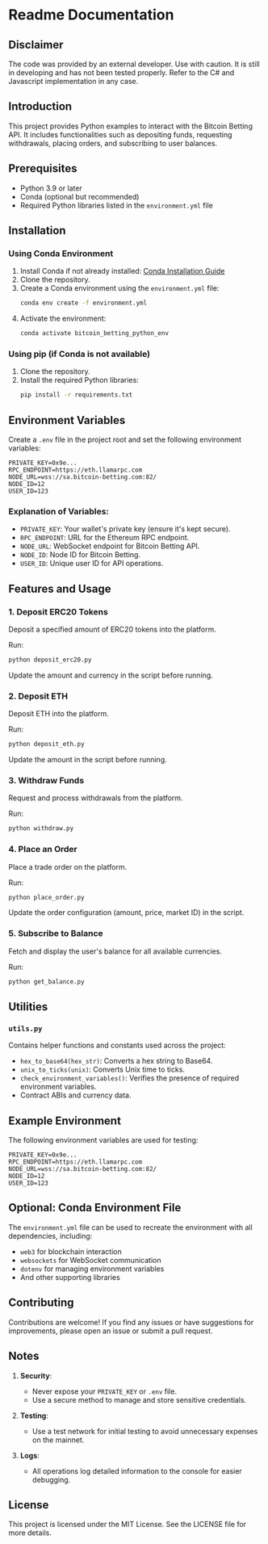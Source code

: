 # Readme Documentation

## Disclaimer

The code was provided by an external developer. Use with caution. It is still in developing and has not been tested properly. 
Refer to the C# and Javascript implementation in any case.

## Introduction


This project provides Python examples to interact with the Bitcoin Betting API. It includes functionalities such as depositing funds, requesting withdrawals, placing orders, and subscribing to user balances.


## Prerequisites

- Python 3.9 or later
- Conda (optional but recommended)
- Required Python libraries listed in the `environment.yml` file

## Installation

### Using Conda Environment
1. Install Conda if not already installed: [Conda Installation Guide](https://docs.conda.io/projects/conda/en/latest/user-guide/install/index.html)
2. Clone the repository.
3. Create a Conda environment using the `environment.yml` file:
   ```bash
   conda env create -f environment.yml
   ```
4. Activate the environment:
   ```bash
   conda activate bitcoin_betting_python_env
   ```

### Using pip (if Conda is not available)
1. Clone the repository.
2. Install the required Python libraries:
   ```bash
   pip install -r requirements.txt
   ```

## Environment Variables

Create a `.env` file in the project root and set the following environment variables:

```env
PRIVATE_KEY=0x9e...
RPC_ENDPOINT=https://eth.llamarpc.com
NODE_URL=wss://sa.bitcoin-betting.com:82/
NODE_ID=12
USER_ID=123
```

### Explanation of Variables:
- `PRIVATE_KEY`: Your wallet's private key (ensure it's kept secure).
- `RPC_ENDPOINT`: URL for the Ethereum RPC endpoint.
- `NODE_URL`: WebSocket endpoint for Bitcoin Betting API.
- `NODE_ID`: Node ID for Bitcoin Betting.
- `USER_ID`: Unique user ID for API operations.

## Features and Usage

### 1. Deposit ERC20 Tokens
Deposit a specified amount of ERC20 tokens into the platform.

Run:
```bash
python deposit_erc20.py
```
Update the amount and currency in the script before running.

### 2. Deposit ETH
Deposit ETH into the platform.

Run:
```bash
python deposit_eth.py
```
Update the amount in the script before running.

### 3. Withdraw Funds
Request and process withdrawals from the platform.

Run:
```bash
python withdraw.py
```

### 4. Place an Order
Place a trade order on the platform.

Run:
```bash
python place_order.py
```
Update the order configuration (amount, price, market ID) in the script.

### 5. Subscribe to Balance
Fetch and display the user's balance for all available currencies.

Run:
```bash
python get_balance.py
```

## Utilities

### `utils.py`
Contains helper functions and constants used across the project:
- `hex_to_base64(hex_str)`: Converts a hex string to Base64.
- `unix_to_ticks(unix)`: Converts Unix time to ticks.
- `check_environment_variables()`: Verifies the presence of required environment variables.
- Contract ABIs and currency data.

## Example Environment

The following environment variables are used for testing:
```env
PRIVATE_KEY=0x9e...
RPC_ENDPOINT=https://eth.llamarpc.com
NODE_URL=wss://sa.bitcoin-betting.com:82/
NODE_ID=12
USER_ID=123
```

## Optional: Conda Environment File

The `environment.yml` file can be used to recreate the environment with all dependencies, including:
- `web3` for blockchain interaction
- `websockets` for WebSocket communication
- `dotenv` for managing environment variables
- And other supporting libraries

## Contributing

Contributions are welcome! If you find any issues or have suggestions for improvements, please open an issue or submit a pull request.

## Notes

1. **Security**:
   - Never expose your `PRIVATE_KEY` or `.env` file.
   - Use a secure method to manage and store sensitive credentials.

2. **Testing**:
   - Use a test network for initial testing to avoid unnecessary expenses on the mainnet.

3. **Logs**:
   - All operations log detailed information to the console for easier debugging.

## License

This project is licensed under the MIT License. See the LICENSE file for more details.
